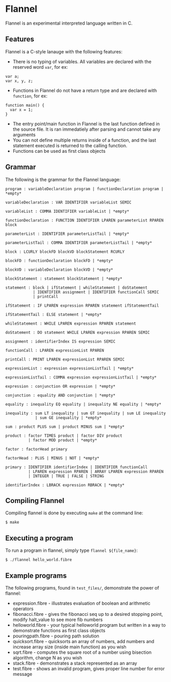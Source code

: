 # Flannel

Flannel is an experimental interpreted language written in C.

## Features

Flannel is a C-style lanauge with the following features:

* There is no typing of variables. All variables are declared with the reserved word `var`, for ex:
```
var a;
var x, y, z;
```
* Functions in Flannel do not have a return type and are declared with `function`, for ex:
```
function main() {
  var x = 1;
}
```
* The entry point/main function in Flannel is the last function defined in the source file. It is ran immedatiely after parsing and cannot take any arguments
* You can not define multiple returns inside of a function, and the last statement executed is returned to the calling function.
* Functions can be used as first class objects

## Grammar

The following is the grammar for the Flannel language:

```
program : variableDeclaration program | functionDeclaration program | *empty*

variableDeclaration : VAR IDENTIFIER variableList SEMIC

variableList : COMMA IDENTIFIER variableList | *empty*

functionDeclaration : FUNCTION IDENTIFIER LPAREN parameterList RPAREN block

parameterList : IDENTIFIER parameterListTail | *empty*

parameterListTail : COMMA IDENTIFIER parameterListTail | *empty*

block : LCURLY blockFD blockVD blockStatement RCURLY

blockFD : functionDeclaration blockFD | *empty*

blockVD : variableDeclaration blockVD | *empty*

blockStatement : statement blockStatement | *empty*

statement : block | ifStatement | whileStatement | doStatement
            | IDENTIFIER assignment | IDENTIFIER functionCall SEMIC
            | printCall

ifStatement : IF LPAREN expression RPAREN statement ifStatementTail

ifStatementTail : ELSE statement | *empty*

whileStatement : WHILE LPAREN expression RPAREN statement

doStatement : DO statement WHILE LPAREN expression RPAREN SEMIC

assignment : identifierIndex IS expression SEMIC

functionCall : LPAREN expressionList RPAREN

printCall : PRINT LPAREN expressionList RPAREN SEMIC

expressionList : expression expressionListTail | *empty*

expressionListTail : COMMA expression expressionListTail | *empty*

expression : conjunction OR expression | *empty*

conjunction : equality AND conjunction | *empty*

equality : inequality EQ equality | inequality NE equality | *empty*

inequality : sum LT inequality | sum GT inequality | sum LE inequality
             | sum GE inequality | *empty*

sum : product PLUS sum | product MINUS sum | *empty*

product : factor TIMES product | factor DIV product
          | factor MOD product | *empty*

factor : factorHead primary

factorHead : PLUS | MINUS | NOT | *empty*

primary : IDENTIFIER identifierIndex | IDENTIFIER functionCall
          | LPAREN expression RPAREN | ARRAY LPAREN expression RPAREN
          | INTEGER | TRUE | FALSE | STRING

identifierIndex : LBRACK expression RBRACK | *empty*
```

## Compiling Flannel

Compiling flannel is done by executing `make` at the command line:

```
$ make
```

## Executing a program

To run a program in flannel, simply type `flannel ${file_name}`:

```
$ ./flannel hello_world.fibre
```

## Example programs

The following programs, found in `test_files/`, demonstrate the power of flannel:

* expression.fibre - illustrates evaluation of boolean and arithmetic operators
* fibonacci.fibre - gives the fibonacci seq up to a desired stopping point, modify halt_value to see more fib numbers
* helloworld.fibre - your typical helloworld program but written in a way to demonstrate functions as first class objects
* pouringpath.fibre - pouring path solution
* quicksort.fibre - quicksorts an array of numbers, add numbers and increase array size (inside main function) as you wish
* sqrt.fibre - computes the square root of a number using bisection algorithm, change N as you wish
* stack.fibre - demonstrates a stack represented as an array
* test.fibre - shows an invalid program, gives proper line number for error message
